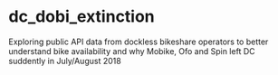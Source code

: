 # dc_dobi_extinction
Exploring public API data from dockless bikeshare operators to better understand bike availability and why Mobike, Ofo and Spin left DC suddently in July/August 2018
